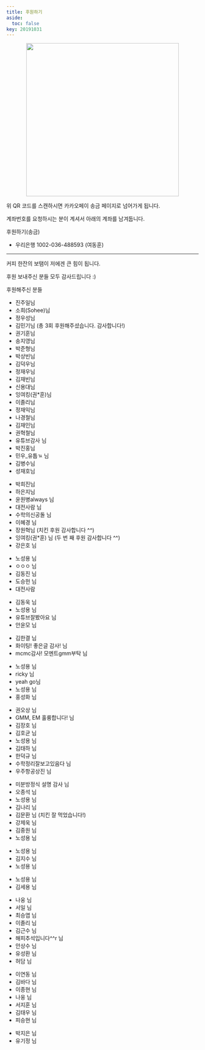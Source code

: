 ```yaml
---
title: 후원하기
aside:
  toc: false
key: 20191031
---
```


<p align="center">
<img width = "400" src = "https://raw.githubusercontent.com/angeloyeo/angeloyeo.github.io/master/pics/donation/kakao_donation_QR.png">
</p>

위 QR 코드를 스캔하시면 카카오페이 송금 페이지로 넘어가게 됩니다.

계좌번호를 요청하시는 분이 계셔서 아래의 계좌를 남겨둡니다.

후원하기(송금)
- 우리은행 1002-036-488593 (여동훈)

------

커피 한잔의 보탬이 저에겐 큰 힘이 됩니다. 

후원 보내주신 분들 모두 감사드립니다 :)

후원해주신 분들

* 진주일님
* 소희(Sohee)님
* 정우성님
* 김민기님 (총 3회 후원해주셨습니다. 감사합니다!)
* 권기훈님
* 송지영님
* 박준형님
* 박상빈님
* 김덕우님
* 정재우님
* 김재빈님
* 신용대님
* 잉여킹(권\*훈)님
* 이졸리님
* 정재익님
* 나경철님
* 김재인님
* 권혁철님
* 유튜브감사 님
* 박진홍님
* 민우_유툽ㄳ 님
* 김병수님
* 성재호님

[//]:# (12월)

* 박희진님
* 하은지님
* 윤원병always 님
* 대전사람 님
* 수학의신공돌 님
* 이혜경 님
* 장원혁님 (치킨 후원 감사합니다 ^^)
* 잉여킹(권*훈) 님 (두 번 째 후원 감사합니다 ^^)
* 강은호 님

[//]:# (1월)

* 노성용 님
* ㅇㅇㅇ 님
* 김동진 님
* 도승헌 님
* 대전사람 

[//]:# (2월)

* 김동욱 님
* 노성용 님
* 유튜브잘봤아요 님
* 안윤모 님

[//]:# (3월)

* 김한결 님
* 화이팅! 좋은글 감사! 님
* mcmc감사! 모멘트gmm부탁 님

[//]:# (4월)
* 노성용 님
* ricky 님
* yeah go님
* 노성용 님
* 홍성화 님

[//]:# (5월)
* 권오상 님
* GMM, EM 훌륭합니다! 님
* 김장호 님
* 김호균 님
* 노성용 님
* 김태하 님
* 한덕규 님
* 수학정리잘보고있음다 님
* 우주항공상진 님

[//]:# (6월)
* 미분방정식 설명 감사 님
* 오종석 님
* 노성용 님
* 김나리 님
* 김문환 님 (치킨 잘 먹었습니다!)
* 강제욱 님
* 김중원 님
* 노성용 님

[//]:# (7월)
* 노성용 님
* 김지수 님
* 노성용 님

[//]:# (8월)
* 노성용 님
* 김세용 님

[//]:# (9월)
* 나웅 님
* 서일 님
* 최승엽 님
* 이졸리 님
* 김근수 님
* 해피추석입니다^^r 님
* 안상수 님
* 유성환 님
* 허담 님

[//]: (10월)
* 이연동 님
* 김바다 님
* 이종현 님
* 나웅 님
* 서지훈 님
* 김태우 님
* 피승현 님

[//]: (11월)
* 박지은 님
* 유기정 님
